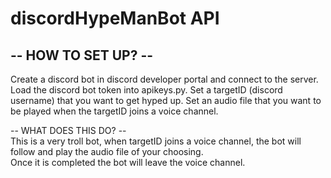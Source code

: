 # discordHypeManBot API

<h2> -- HOW TO SET UP? --  </h2>
 Create a discord bot in discord developer portal and connect to the server.  
 Load the discord bot token into apikeys.py.  
 Set a targetID (discord username) that you want to get hyped up.  
 Set an audio file that you want to be played when the targetID joins a voice channel.  

-- WHAT DOES THIS DO? --  
 This is a very troll bot, when targetID joins a voice channel, the bot will follow and play the audio file of your choosing.  
 Once it is completed the bot will leave the voice channel.  
